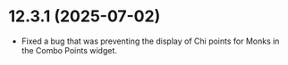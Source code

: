 # 12.3.1 (2025-07-02)

* Fixed a bug that was preventing the display of Chi points for Monks in the Combo Points widget.